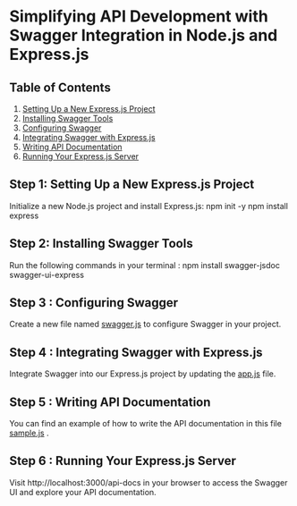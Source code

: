 # Simplifying API Development with Swagger Integration in Node.js and Express.js

## Table of Contents
1. [Setting Up a New Express.js Project](#step-1-setting-up-a-new-expressjs-project)
2. [Installing Swagger Tools](#step-2-installing-swagger-tools)
3. [Configuring Swagger](#step-3-configuring-swagger)
4. [Integrating Swagger with Express.js](#step-4-integrating-swagger-with-expressjs)
5. [Writing API Documentation](#step-5-writing-api-documentation)
6. [Running Your Express.js Server](#step-6-running-your-expressjs-server)

## Step 1: Setting Up a New Express.js Project
Initialize a new Node.js project and install Express.js:
npm init -y
npm install express

## Step 2: Installing Swagger Tools
Run the following commands in your terminal :
npm install swagger-jsdoc swagger-ui-express

## Step 3 : Configuring Swagger
Create a new file named [swagger.js](https://github.com/nesrine-snoussi/Swagger-Integration-in-Express.js/blob/master/swagger.js) to configure Swagger in your project.

## Step 4 : Integrating Swagger with Express.js 
Integrate Swagger into our Express.js project by updating the [app.js](https://github.com/nesrine-snoussi/Swagger-Integration-in-Express.js/blob/master/app.js) file.

## Step 5 : Writing API Documentation 
You can find an example of how to write the API documentation in this file [sample.js](https://github.com/nesrine-snoussi/Swagger-Integration-in-Express.js/blob/master/routes/sample.js) .

## Step 6 : Running Your Express.js Server 
Visit http://localhost:3000/api-docs in your browser to access the Swagger UI and explore your API documentation.
